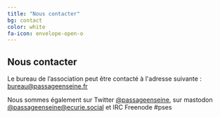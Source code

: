 ```yaml
---
title: "Nous contacter"
bg: contact
color: white
fa-icon: envelope-open-o
---
```


## Nous contacter

Le bureau de l’association peut être contacté à l'adresse suivante : 
[bureau@passageenseine.fr](mailto:bureau@passageenseine.fr)

Nous sommes également sur Twitter [@passageenseine](https://twitter.com/passageenseine), sur mastodon [@passageenseine@ecurie.social](https://ecurie.social/@passageenseine) et IRC Freenode #pses

